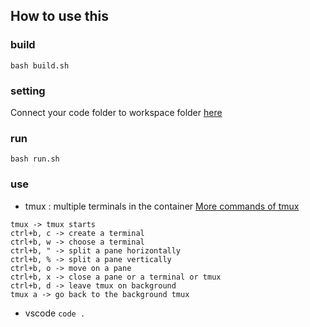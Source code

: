 ## How to use this
### build
`bash build.sh`
### setting
Connect your code folder to workspace folder [here](workspace)
### run
`bash run.sh`
### use
- tmux : multiple terminals in the container [More commands of tmux](https://binibini.notion.site/how-to-use-tmux-98d24ee29b7a4612a37596f3f87807ed)
```
tmux -> tmux starts
ctrl+b, c -> create a terminal
ctrl+b, w -> choose a terminal
ctrl+b, " -> split a pane horizontally
ctrl+b, % -> split a pane vertically
ctrl+b, o -> move on a pane
ctrl+b, x -> close a pane or a terminal or tmux
ctrl+b, d -> leave tmux on background
tmux a -> go back to the background tmux
```
- vscode `code .`

